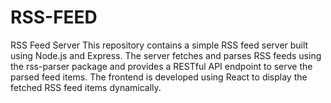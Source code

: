 # RSS-FEED
RSS Feed Server This repository contains a simple RSS feed server built using Node.js and Express. The server fetches and parses RSS feeds using the rss-parser package and provides a RESTful API endpoint to serve the parsed feed items. The frontend is developed using React to display the fetched RSS feed items dynamically. 
